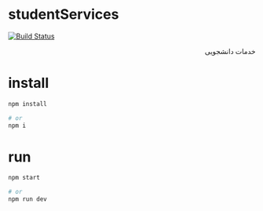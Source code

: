 # studentServices

[![Build Status](https://www.travis-ci.com/md-akhi/studentServices.svg?token=tgwP3tVrqDjyvEazpgCN&branch=develop)](https://www.travis-ci.com/md-akhi/studentServices)

<div dir="rtl">
خدمات دانشجویی
</div>

# install

```bash
npm install

# or
npm i
```

# run

```bash
npm start

# or
npm run dev
```
